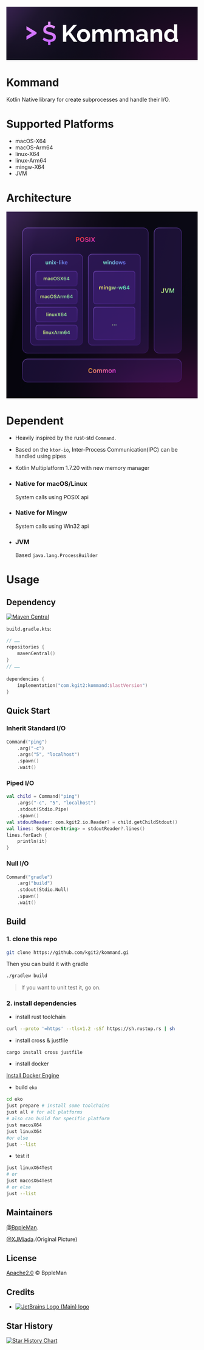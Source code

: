 ![logo](https://raw.githubusercontent.com/floater-git/Artist/main/kommand/logo.png)

# Kommand

Kotlin Native library for create subprocesses and handle their I/O.

# Supported Platforms

- macOS-X64
- macOS-Arm64
- linux-X64
- linux-Arm64
- mingw-X64
- JVM

# Architecture

![architecture](assets/architecture_3.0.png)

# Dependent

- Heavily inspired by the rust-std `Command`.
- Based on the `ktor-io`, Inter-Process Communication(IPC) can be handled using pipes
- Kotlin Multiplatform 1.7.20 with new memory manager

- ### Native for macOS/Linux

    System calls using POSIX api

- ### Native for Mingw

    System calls using Win32 api

- ### JVM

    Based `java.lang.ProcessBuilder`


# Usage

## Dependency

[![Maven Central](https://maven-badges.herokuapp.com/maven-central/com.kgit2/kommand/badge.svg)](https://maven-badges.herokuapp.com/maven-central/com.kgit2/kommand)

`build.gradle.kts`:

```kotlin
// ……
repositories {
    mavenCentral()
}
// ……

dependencies {
    implementation("com.kgit2:kommand:$lastVersion")
}

```

## Quick Start

### Inherit Standard I/O

```kotlin
Command("ping")
    .arg("-c")
    .args("5", "localhost")
    .spawn()
    .wait()
```

### Piped I/O

```kotlin
val child = Command("ping")
    .args("-c", "5", "localhost")
    .stdout(Stdio.Pipe)
    .spawn()
val stdoutReader: com.kgit2.io.Reader? = child.getChildStdout()
val lines: Sequence<String> = stdoutReader?.lines()
lines.forEach { 
    println(it)
}
```

### Null I/O

```kotlin
Command("gradle")
    .arg("build")
    .stdout(Stdio.Null)
    .spawn()
    .wait()
```

## Build

### 1. clone this repo

```bash
git clone https://github.com/kgit2/kommand.gi
```
Then you can build it with gradle

```bash
./gradlew build
```

> If you want to unit test it, go on.

### 2. install dependencies

* install rust toolchain

```bash
curl --proto '=https' --tlsv1.2 -sSf https://sh.rustup.rs | sh
```

* install cross & justfile

```bash
cargo install cross justfile
```

* install docker

[Install Docker Engine](https://docs.docker.com/engine/install/)

* build `eko`

```bash
cd eko
just prepare # install some toolchains
just all # for all platforms
# also can build for specific platform
just macosX64
just linuxX64
#or else
just --list
```
* test it

```bash
just linuxX64Test
# or
just macosX64Test
# or else
just --list
```

## Maintainers

[@BppleMan](https://github.com/BppleMan).

[@XJMiada](https://github.com/XJMiada).(Original Picture)

## License

[Apache2.0](LICENSE) © BppleMan

## Credits

- [![JetBrains Logo (Main) logo](https://resources.jetbrains.com/storage/products/company/brand/logos/jb_beam.svg)](https://jb.gg/OpenSourceSupport)

## Star History

[![Star History Chart](https://api.star-history.com/svg?repos=kgit2/kommand&type=Date&theme=dark)](https://star-history.com/#kgit2/kommand&Date)
